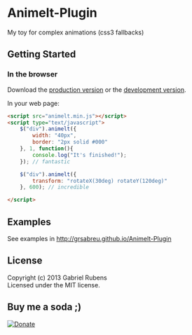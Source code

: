# Animelt-Plugin

My toy for complex animations (css3 fallbacks)

## Getting Started

### In the browser
Download the [production version][min] or the [development version][max].

[min]: https://raw.github.com/grsabreu/Animelt-Plugin/master/dist/animelt.min.js
[max]: https://raw.github.com/grsabreu/Animelt-Plugin/master/dist/animelt.js

In your web page:

```html
<script src="animelt.min.js"></script>	
<script type="text/javascript">
	$("div").animelt({
		width: "40px",
		border: "2px solid #000"
	}, 1, function(){
		console.log("It's finished!");
	}); // fantastic

	$("div").animelt({
		transform: "rotateX(30deg) rotateY(120deg)"
	}, 600); // incredible	

</script>
```

## Examples
See examples in http://grsabreu.github.io/Animelt-Plugin

## License
Copyright (c) 2013 Gabriel Rubens  
Licensed under the MIT license.

## Buy me a soda ;)
[![Donate](https://www.paypalobjects.com/en_US/i/btn/btn_donate_LG.gif)](https://www.paypal.com/cgi-bin/webscr?cmd=_s-xclick&hosted_button_id=8T9ZSYVZWYRXN)
